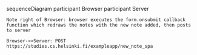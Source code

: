 sequenceDiagram
    participant Browser
    participant Server

    Note right of Browser: browser executes the form.onsubmit callback function which redraws the notes with the new note added, then posts to server

    Browser->>Server: POST https://studies.cs.helsinki.fi/exampleapp/new_note_spa